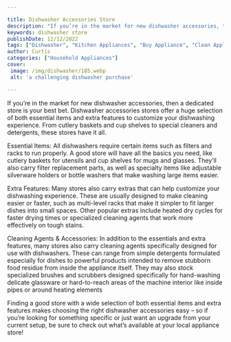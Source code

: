 ```yaml
---

title: Dishwasher Accessories Store
description: "If you’re in the market for new dishwasher accessories, then a dedicated store is your best bet. Dishwasher accessories stores off...get the full scoop"
keywords: dishwasher store
publishDate: 12/12/2022
tags: ["Dishwasher", "Kitchen Appliances", "Buy Appliance", "Clean Appliance"]
author: Curtis
categories: ["Household Appliances"]
cover: 
 image: /img/dishwasher/185.webp
 alt: 'a challenging dishwasher purchase'

---
```


If you’re in the market for new dishwasher accessories, then a dedicated store is your best bet. Dishwasher accessories stores offer a huge selection of both essential items and extra features to customize your dishwashing experience. From cutlery baskets and cup shelves to special cleaners and detergents, these stores have it all. 

Essential Items: All dishwashers require certain items such as filters and racks to run properly. A good store will have all the basics you need, like cutlery baskets for utensils and cup shelves for mugs and glasses. They’ll also carry filter replacement parts, as well as specialty items like adjustable silverware holders or bottle washers that make washing large items easier. 

Extra Features: Many stores also carry extras that can help customize your dishwashing experience. These are usually designed to make cleaning easier or faster, such as multi-level racks that make it simpler to fit larger dishes into small spaces. Other popular extras include heated dry cycles for faster drying times or specialized cleaning agents that work more effectively on tough stains. 

Cleaning Agents & Accessories: In addition to the essentials and extra features, many stores also carry cleaning agents specifically designed for use with dishwashers. These can range from simple detergents formulated especially for dishes to powerful products intended to remove stubborn food residue from inside the appliance itself. They may also stock specialized brushes and scrubbers designed specifically for hand-washing delicate glassware or hard-to-reach areas of the machine interior like inside pipes or around heating elements 

Finding a good store with a wide selection of both essential items and extra features makes choosing the right dishwasher accessories easy – so if you’re looking for something specific or just want an upgrade from your current setup, be sure to check out what’s available at your local appliance store!
